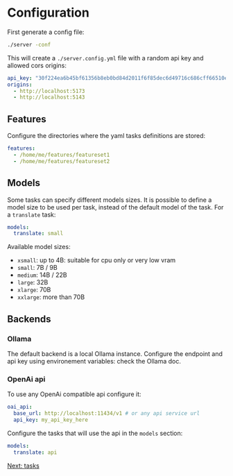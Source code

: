 # Configuration

First generate a config file:

```bash
./server -conf
```

This will create a `./server.config.yml` file with a random api key and allowed
cors origins:

```yaml
api_key: "30f224ea6b45bf61356b8eb0bd84d2011f6f85dec6d49716c686cff66510efba"
origins:
  - http://localhost:5173
  - http://localhost:5143
```

## Features

Configure the directories where the yaml tasks definitions are stored:

```yaml
features:
  - /home/me/features/featureset1
  - /home/me/features/featureset2
```

## Models

Some tasks can specify different models sizes. It is possible to define
a model size to be used per task, instead of the default model of the task.
For a `translate` task:

```yaml
models:
  translate: small
```

Available model sizes:

- `xsmall`: up to 4B: suitable for cpu only or very low vram
- `small`: 7B / 9B
- `medium`: 14B / 22B
- `large`: 32B
- `xlarge`: 70B
- `xxlarge`: more than 70B

## Backends

### Ollama

The default backend is a local Ollama instance. Configure the endpoint and
api key using environement variables: check the Ollama doc.

### OpenAi api

To use any OpenAi compatible api configure it:

```yaml
oai_api:
  base_url: http://localhost:11434/v1 # or any api service url
  api_key: my_api_key_here
```

Configure the tasks that will use the api in the `models` section:

```yaml
models:
  translate: api
```

<a href="javascript:openLink('/server/tasks')">Next: tasks</a>


